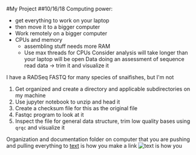 #My Project
##10/16/18
Computing power:  
- get everything to work on your laptop
- then move it to a bigger computer    
- Work remotely on a bigger computer
- CPUs and memory  
	- assembling stuff needs more RAM
	- Use max threads for CPUs 
Consider analysis will take longer than your laptop will be open
Data
doing an assessment of sequence read data -> trim it and visualize it

I have a RADSeq FASTQ for many species of snaifishes, but I'm not 
1.  Get organized and create a directory and applicable subdirectories on my machine
2.  Use jupyter notebook to unzip and head it
3.  Create a checksum file for this as the original file
4.  Fastqc program to look at it
5. Inspect the file for general data structure, trim low quality bases using `qrqc` and visualize it


Organization and documentation 
folder on computer that you are pushing and pulling everything to
[text](url) is how you make a link
![text](url) is how you 